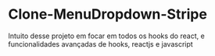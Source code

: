 # Clone-MenuDropdown-Stripe
Intuito desse projeto em focar em todos os hooks do react, e funcionalidades avançadas de hooks, reactjs e javascript
